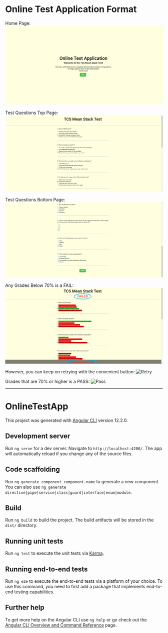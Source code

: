 # Online Test Application Format
Home Page:
![Home](/Phase2/OnlineTestApp/images/examHome.png)


Test Questions Top Page:
![Top](/Phase2/OnlineTestApp/images/examQ1.png)


Test Questions Bottom Page:
![Bottom](/Phase2/OnlineTestApp/images/examQ2.png)


Any Grades Below 70% is a FAIL:
![Fail](/Phase2/OnlineTestApp/images/examFail.png)


However, you can keep on retrying with the convenient button: 
![Retry](/Phase2/OnlineTestApp/images/exRetry.png)


Grades that are 70% or higher is a PASS:
![Pass](/Phase2/OnlineTestApp/images/exPass.png)

---

# OnlineTestApp

This project was generated with [Angular CLI](https://github.com/angular/angular-cli) version 12.2.0.

## Development server

Run `ng serve` for a dev server. Navigate to `http://localhost:4200/`. The app will automatically reload if you change any of the source files.

## Code scaffolding

Run `ng generate component component-name` to generate a new component. You can also use `ng generate directive|pipe|service|class|guard|interface|enum|module`.

## Build

Run `ng build` to build the project. The build artifacts will be stored in the `dist/` directory.

## Running unit tests

Run `ng test` to execute the unit tests via [Karma](https://karma-runner.github.io).

## Running end-to-end tests

Run `ng e2e` to execute the end-to-end tests via a platform of your choice. To use this command, you need to first add a package that implements end-to-end testing capabilities.

## Further help

To get more help on the Angular CLI use `ng help` or go check out the [Angular CLI Overview and Command Reference](https://angular.io/cli) page.
